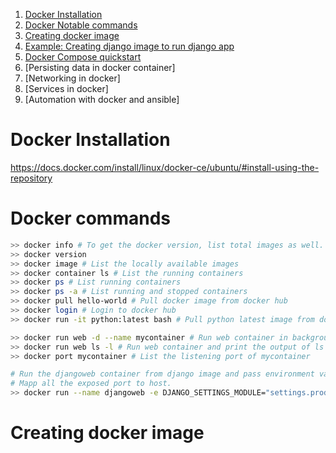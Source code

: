 1. [Docker Installation](#install-docker) 
2. [Docker Notable commands](#docker-commands)
3. [Creating docker image](#creating-docker-image)
4. [Example: Creating django image to run django app](#)
5. [Docker Compose quickstart](#)
6. [Persisting data in docker container]
7. [Networking in docker]
8. [Services in docker]
9. [Automation with docker and ansible]



# Docker Installation
https://docs.docker.com/install/linux/docker-ce/ubuntu/#install-using-the-repository




# Docker commands
```bash
>> docker info # To get the docker version, list total images as well.
>> docker version 
>> docker image # List the locally available images
>> docker container ls # List the running containers
>> docker ps # List running containers
>> docker ps -a # List running and stopped containers
>> docker pull hello-world # Pull docker image from docker hub
>> docker login # Login to docker hub
>> docker run -it python:latest bash # Pull python latest image from docker hub, if not locally available, and run the bash shell interactively. 

>> docker run web -d --name mycontainer # Run web container in background 
>> docker run web ls -l # Run web container and print the output of ls -l command
>> docker port mycontainer # List the listening port of mycontainer 

# Run the djangoweb container from django image and pass environment varables as well and 
# Mapp all the exposed port to host.
>> docker run --name djangoweb -e DJANGO_SETTINGS_MODULE="settings.production" -d -P django

```

# Creating docker image


